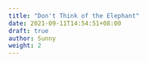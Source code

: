 ```yaml
---
title: "Don't Think of the Elephant"
date: 2021-09-11T14:54:51+08:00
draft: true
author: Sunny
weight: 2
---
```


